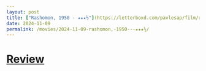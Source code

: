 ```yaml
---
layout: post
title: ["Rashomon, 1950 - ★★★½"](https://letterboxd.com/pavlesap/film/rashomon/) #"Rashomon, 1950 - ★★★½"
date: 2024-11-09
permalink: /movies/2024-11-09-rashomon,-1950---★★★½/
---
```


# [Review](https://letterboxd.com/pavlesap/film/rashomon/)

